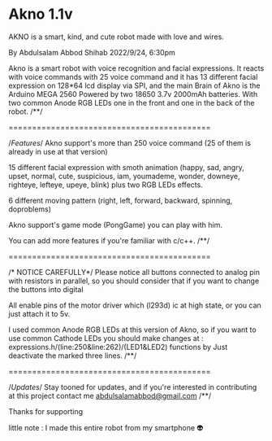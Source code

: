 # Akno 1.1v
AKNO is a smart, kind, and cute robot
made with love and wires.

By Abdulsalam Abbod Shihab 2022/9/24, 6:30pm

Akno is a smart robot with voice recognition
and facial expressions.
It reacts with voice commands with 25 voice command
and it has 13 different facial expression
on 128*64 lcd display via SPI, and the main 
Brain of Akno is the Arduino MEGA 2560
Powered by two 18650 3.7v 2000mAh batteries.
With two common Anode RGB LEDs one in the front
and one in the back of the robot.
/**/

===========================================

/*Features*/
Akno support's more than 250 voice command (25 of them is already  in use at that version)

15 different facial expression with smoth animation
(happy, sad, angry, upset, normal, cute, suspicious, iam, youmademe, wonder, downeye, righteye, lefteye, upeye, blink) plus two RGB LEDs effects.

6 different moving pattern (right, left, forward, backward, spinning, doproblems)

Akno support's game mode (PongGame) you can play 
with him.

You can add more features if you're familiar with c/c++.
/**/

===========================================


/* NOTICE CAREFULLY*/
Please notice all buttons connected to analog pin 
with resistors in parallel, so you should consider
that if you want to change the buttons into digital

All enable pins of the motor driver which (l293d) ic
at high state, or you can just attach it to 5v.

I used common Anode RGB LEDs at this version of
Akno, so if you want to use common Cathode LEDs
you should make changes at :
expressions.h/(line:250&line:262)/(LED1&LED2) functions by 
Just deactivate the marked three lines.
/**/

===========================================


/*Updates*/
Stay tooned for updates, and if you're interested
in contributing at this project contact me
abdulsalamabbod@gmail.com
/**/



Thanks for supporting 







little note : I made this entire robot from my smartphone 👽


